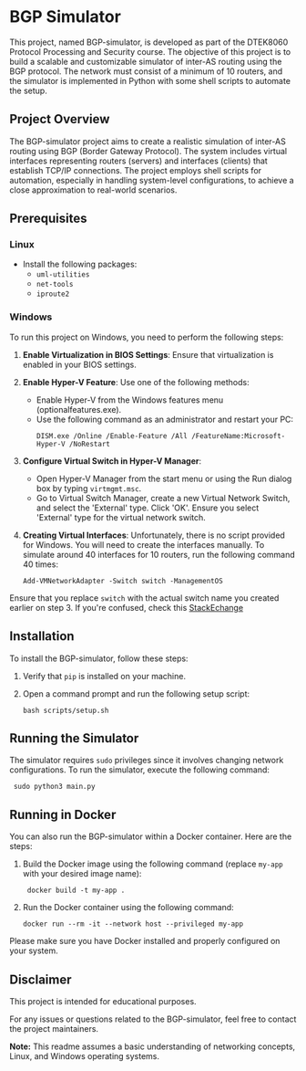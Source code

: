 # BGP Simulator

This project, named BGP-simulator, is developed as part of the DTEK8060 Protocol Processing and Security course. The objective of this project is to build a scalable and customizable simulator of inter-AS routing using the BGP protocol. The network must consist of a minimum of 10 routers, and the simulator is implemented in Python with some shell scripts to automate the setup.

## Project Overview

The BGP-simulator project aims to create a realistic simulation of inter-AS routing using BGP (Border Gateway Protocol). The system includes virtual interfaces representing routers (servers) and interfaces (clients) that establish TCP/IP connections. The project employs shell scripts for automation, especially in handling system-level configurations, to achieve a close approximation to real-world scenarios.

## Prerequisites

### Linux

- Install the following packages:
  - `uml-utilities`
  - `net-tools`
  - `iproute2`

### Windows

To run this project on Windows, you need to perform the following steps:

1. **Enable Virtualization in BIOS Settings**: Ensure that virtualization is enabled in your BIOS settings.

2. **Enable Hyper-V Feature**: Use one of the following methods:
   - Enable Hyper-V from the Windows features menu (optionalfeatures.exe).
   - Use the following command as an administrator and restart your PC:
     ```
     DISM.exe /Online /Enable-Feature /All /FeatureName:Microsoft-Hyper-V /NoRestart
     ```

3. **Configure Virtual Switch in Hyper-V Manager**:
   - Open Hyper-V Manager from the start menu or using the Run dialog box by typing `virtmgmt.msc`.
   - Go to Virtual Switch Manager, create a new Virtual Network Switch, and select the 'External' type. Click 'OK'. Ensure you select 'External' type for the virtual network switch.

4. **Creating Virtual Interfaces**:
   Unfortunately, there is no script provided for Windows. You will need to create the interfaces manually. To simulate around 40 interfaces for 10 routers, run the following command 40 times:
   ```
   Add-VMNetworkAdapter -Switch switch -ManagementOS
   ```
Ensure that you replace `switch` with the actual switch name you created earlier on step 3.
If you're confused, check this [StackEchange](https://superuser.com/questions/1299022/creating-a-virtual-nic-that-connects-to-the-same-network-as-physical-nic)

## Installation

To install the BGP-simulator, follow these steps:

1. Verify that `pip` is installed on your machine.

2. Open a command prompt and run the following setup script:
   ```
   bash scripts/setup.sh
   ```

## Running the Simulator

The simulator requires `sudo` privileges since it involves changing network configurations. To run the simulator, execute the following command:
   ```
    sudo python3 main.py
   ```

## Running in Docker

You can also run the BGP-simulator within a Docker container. Here are the steps:

1. Build the Docker image using the following command (replace `my-app` with your desired image name):

   ```
    docker build -t my-app .
   ```
2. Run the Docker container using the following command:
    ```
    docker run --rm -it --network host --privileged my-app
    ```

Please make sure you have Docker installed and properly configured on your system.

## Disclaimer

This project is intended for educational purposes.

For any issues or questions related to the BGP-simulator, feel free to contact the project maintainers.

**Note:** This readme assumes a basic understanding of networking concepts, Linux, and Windows operating systems.

